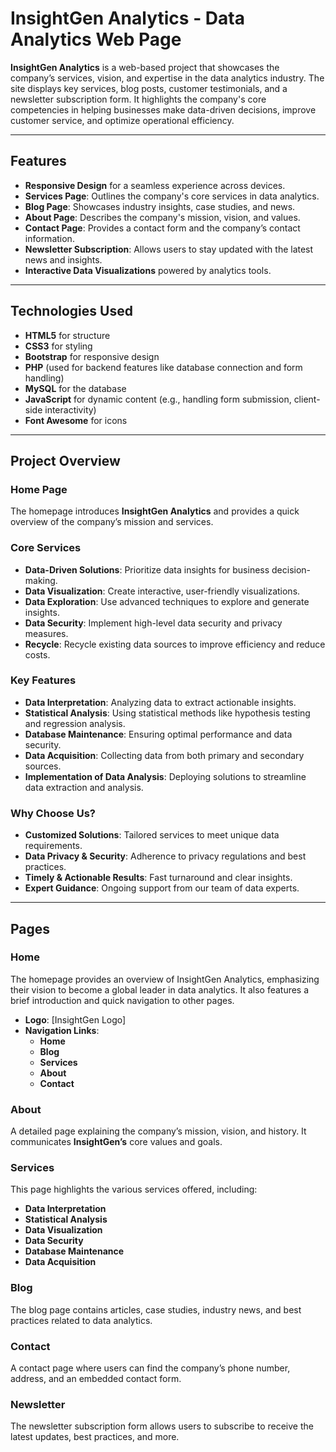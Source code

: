 # InsightGen Analytics - Data Analytics Web Page

**InsightGen Analytics** is a web-based project that showcases the company’s services, vision, and expertise in the data analytics industry. The site displays key services, blog posts, customer testimonials, and a newsletter subscription form. It highlights the company's core competencies in helping businesses make data-driven decisions, improve customer service, and optimize operational efficiency.

---

## Features

- **Responsive Design** for a seamless experience across devices.
- **Services Page**: Outlines the company's core services in data analytics.
- **Blog Page**: Showcases industry insights, case studies, and news.
- **About Page**: Describes the company's mission, vision, and values.
- **Contact Page**: Provides a contact form and the company’s contact information.
- **Newsletter Subscription**: Allows users to stay updated with the latest news and insights.
- **Interactive Data Visualizations** powered by analytics tools.

---

## Technologies Used

- **HTML5** for structure
- **CSS3** for styling
- **Bootstrap** for responsive design
- **PHP** (used for backend features like database connection and form handling)
- **MySQL** for the database
- **JavaScript** for dynamic content (e.g., handling form submission, client-side interactivity)
- **Font Awesome** for icons

---

## Project Overview

### **Home Page**

The homepage introduces **InsightGen Analytics** and provides a quick overview of the company’s mission and services.

### **Core Services**

- **Data-Driven Solutions**: Prioritize data insights for business decision-making.
- **Data Visualization**: Create interactive, user-friendly visualizations.
- **Data Exploration**: Use advanced techniques to explore and generate insights.
- **Data Security**: Implement high-level data security and privacy measures.
- **Recycle**: Recycle existing data sources to improve efficiency and reduce costs.

### **Key Features**

- **Data Interpretation**: Analyzing data to extract actionable insights.
- **Statistical Analysis**: Using statistical methods like hypothesis testing and regression analysis.
- **Database Maintenance**: Ensuring optimal performance and data security.
- **Data Acquisition**: Collecting data from both primary and secondary sources.
- **Implementation of Data Analysis**: Deploying solutions to streamline data extraction and analysis.

### **Why Choose Us?**

- **Customized Solutions**: Tailored services to meet unique data requirements.
- **Data Privacy & Security**: Adherence to privacy regulations and best practices.
- **Timely & Actionable Results**: Fast turnaround and clear insights.
- **Expert Guidance**: Ongoing support from our team of data experts.

---

## Pages

### **Home**
The homepage provides an overview of InsightGen Analytics, emphasizing their vision to become a global leader in data analytics. It also features a brief introduction and quick navigation to other pages.

- **Logo**: [InsightGen Logo]
- **Navigation Links**:
  - **Home**
  - **Blog**
  - **Services**
  - **About**
  - **Contact**

### **About**
A detailed page explaining the company’s mission, vision, and history. It communicates **InsightGen’s** core values and goals.

### **Services**
This page highlights the various services offered, including:
- **Data Interpretation**
- **Statistical Analysis**
- **Data Visualization**
- **Data Security**
- **Database Maintenance**
- **Data Acquisition**

### **Blog**
The blog page contains articles, case studies, industry news, and best practices related to data analytics.

### **Contact**
A contact page where users can find the company’s phone number, address, and an embedded contact form.

### **Newsletter**
The newsletter subscription form allows users to subscribe to receive the latest updates, best practices, and more.

